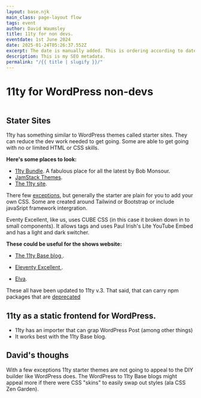 ```yaml
---
layout: base.njk
main_class: page-layout flow
tags: event
author: David Waumsley
title: 11ty for non devs.
eventdate: 1st June 2024
date: 2025-01-24T05:26:37.552Z
excerpt: The date is manually added. This is ordering according to date created.
description: This is my SEO metadata.
permalink: "/{{ title | slugify }}/"
---
```


<h1 class=" popout sidelines" >11ty for WordPress non-devs</h1>

<img class=" popout" src="https://picsum.photos/id/1/1920/500" alt="">
 

## Stater Sites

11ty has something similar to WordPress themes called starter sites. They can reduce the dev work needed to get going. Some are able to get going with no or limited HTML or CSS skills.

**Here's some places to look:**

- [11ty Bundle](https://11tybundle.dev/starters/). A fabulous place for all the latest by Bob Monsour.
- [JamStack Themes](https://jamstackthemes.dev/#ssg=eleventy).
- [The 11ty site](https://www.11ty.dev/docs/starter/).

There few [exceptions](https://github.com/CloudCannon/campus-spark-bookshop-template), but generally the starter are plain for you to add your own CSS.  Some are created around Tailwind or Bootstrap or include javaSript framework intergration.

Eventy Excellent, like us, uses CUBE CSS (in this case it broken down in to small components). It allows tags and uses Paul Irish's Lite YouTube Embed and has a light and dark switcher.

**These could be useful for the shows website:**

- [The 11ty Base blog ](https://github.com/11ty/eleventy-base-blog).

- [Eleventy Excellent ](https://github.com/11ty/eleventy-base-blog).

- [Elva](https://github.com/scottsweb/elva).


These all have been updated to 11ty v.3. That said, that can carry npm packages that are [deprecated]( https://www.npmjs.com/package/inflight)



## 11ty as a static frontend for WordPress.

- 11ty has an importer that can grap WordPress Post (among other things)
- It works best with the 11ty Base blog.

## David's thoughs

With a few exceptions 11ty starter themes are not going to appeal to the DIY builder like WordPress does. The WordPress to 11ty Base blogs might appeal more if there were CSS "skins" to easily swap out styles (ala CSS Zen Garden).



